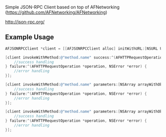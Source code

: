 Simple JSON-RPC Client based on top of AFNetworking (<a href="https://github.com/AFNetworking/AFNetworking">https://github.com/AFNetworking/AFNetworking</a>)

<a href="http://json-rpc.org/">http://json-rpc.org/</a>

## Example Usage

``` objective-c
AFJSONRPCClient *client = [[AFJSONRPCClient alloc] initWithURL:[NSURL URLWithString:@"http://path.to/json-rpc/service/"]];

[client invokeWithMethod:@"method.name" success:^(AFHTTPRequestOperation *operation, id responseObject) {
    //success handling
} failure:^(AFHTTPRequestOperation *operation, NSError *error) {
    //error handling
}];

[client invokeWithMethod:@"method.name" parameters:[NSArray arrayWithObjects:@"1", @"2", nil] success:^(AFHTTPRequestOperation *operation, id responseObject) {
    //success handling
} failure:^(AFHTTPRequestOperation *operation, NSError *error) {
    //error handling
}];

[client invokeWithMethod:@"method.name" parameters:[NSArray arrayWithObject:@"1"] withRequestId:@"2" success:^(AFHTTPRequestOperation *operation, id responseObject) {
    //success handling
} failure:^(AFHTTPRequestOperation *operation, NSError *error) {
    //error handling
}];
```